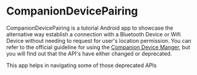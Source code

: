 # CompanionDevicePairing
CompanionDevicePairing is a tutorial Android app to showcase the alternative way establish a connection with a Bluetooth Device or Wifi Device without needing to request for user's location permission.
You can refer to the official guideline for using the [Companion Device Manger](https://developer.android.com/develop/connectivity/bluetooth/companion-device-pairing), but you will find out that the API's have either changed or deprecated. 

This app helps in navigating some of those deprecated APIs
